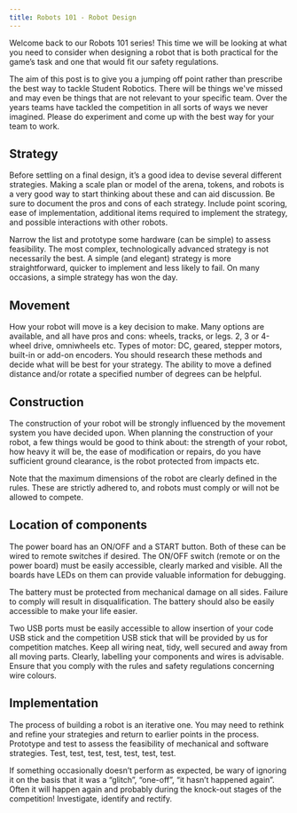 ```yaml
---
title: Robots 101 - Robot Design
---
```


Welcome back to our Robots 101 series! This time we will be looking at what you need to consider when designing a robot that is both practical for the game’s task and one that would fit our safety regulations.

The aim of this post is to give you a jumping off point rather than prescribe the best way to tackle Student Robotics. There will be things we've missed and may even be things that are not relevant to your specific team. Over the years teams have tackled the competition in all sorts of ways we never imagined. Please do experiment and come up with the best way for your team to work.

## Strategy

Before settling on a final design, it’s a good idea to devise several different strategies. Making a scale plan or model of the arena, tokens, and robots is a very good way to start thinking about these and can aid discussion. Be sure to document the pros and cons of each strategy. Include point scoring, ease of implementation, additional items required to implement the strategy, and possible interactions with other robots.

Narrow the list and prototype some hardware (can be simple) to assess feasibility. The most complex, technologically advanced strategy is not necessarily the best. A simple (and elegant) strategy is more straightforward, quicker to implement and less likely to fail. On many occasions, a simple strategy has won the day.

## Movement

How your robot will move is a key decision to make. Many options are available, and all have pros and cons: wheels, tracks, or legs. 2, 3 or 4-wheel drive, omniwheels etc. Types of motor: DC, geared, stepper motors, built-in or add-on encoders. You should research these methods and decide what will be best for your strategy. The ability to move a defined distance and/or rotate a specified number of degrees can be helpful.

## Construction

The construction of your robot will be strongly influenced by the movement system you have decided upon. When planning the construction of your robot, a few things would be good to think about: the strength of your robot, how heavy it will be, the ease of modification or repairs, do you have sufficient ground clearance, is the robot protected from impacts etc.

Note that the maximum dimensions of the robot are clearly defined in the rules. These are strictly adhered to, and robots must comply or will not be allowed to compete.

## Location of components

The power board has an ON/OFF and a START button. Both of these can be wired to remote switches if desired. The ON/OFF switch (remote or on the power board) must be easily accessible, clearly marked and visible. All the boards have LEDs on them can provide valuable information for debugging.

The battery must be protected from mechanical damage on all sides. Failure to comply will result in disqualification. The battery should also be easily accessible to make your life easier.

Two USB ports must be easily accessible to allow insertion of your code USB stick and the competition USB stick that will be provided by us for competition matches. Keep all wiring neat, tidy, well secured and away from all moving parts. Clearly, labelling your components and wires is advisable. Ensure that you comply with the rules and safety regulations concerning wire colours.

## Implementation

The process of building a robot is an iterative one. You may need to rethink and refine your strategies and return to earlier points in the process. Prototype and test to assess the feasibility of mechanical and software strategies. Test, test, test, test, test, test, test.

If something occasionally doesn’t perform as expected, be wary of ignoring it on the basis that it was a “glitch”, “one-off”, “it hasn’t happened again”. Often it will happen again and probably during the knock-out stages of the competition! Investigate, identify and rectify.
